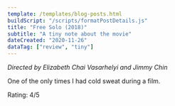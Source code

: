 ```yaml
---
template: /templates/blog-posts.html
buildScript: "/scripts/formatPostDetails.js"
title: "Free Solo (2018)"
subtitle: "A tiny note about the movie"
dateCreated: "2020-11-26"
dataTag: ["review", "tiny"]
---
```


_Directed by Elizabeth Chai Vasarhelyi and Jimmy Chin_

One of the only times I had cold sweat during a film.

Rating: 4/5
